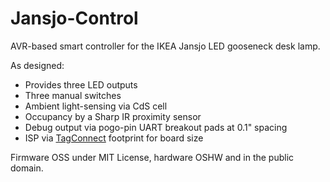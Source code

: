 Jansjo-Control
==============

AVR-based smart controller for the IKEA Jansjo LED gooseneck desk lamp.

As designed:
* Provides three LED outputs
* Three manual switches
* Ambient light-sensing via CdS cell
* Occupancy by a Sharp IR proximity sensor
* Debug output via pogo-pin UART breakout pads at 0.1" spacing
* ISP via [TagConnect](http://www.tag-connect.com) footprint for board size

Firmware OSS under MIT License, hardware OSHW and in the public domain.
